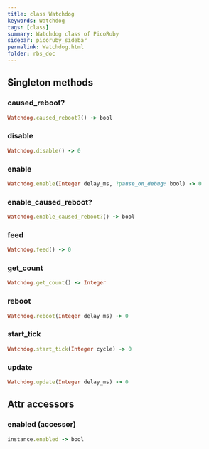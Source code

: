 ```yaml
---
title: class Watchdog
keywords: Watchdog
tags: [class]
summary: Watchdog class of PicoRuby
sidebar: picoruby_sidebar
permalink: Watchdog.html
folder: rbs_doc
---
```

## Singleton methods
### caused_reboot?

```ruby
Watchdog.caused_reboot?() -> bool
```
### disable

```ruby
Watchdog.disable() -> 0
```
### enable

```ruby
Watchdog.enable(Integer delay_ms, ?pause_on_debug: bool) -> 0
```
### enable_caused_reboot?

```ruby
Watchdog.enable_caused_reboot?() -> bool
```
### feed

```ruby
Watchdog.feed() -> 0
```
### get_count

```ruby
Watchdog.get_count() -> Integer
```
### reboot

```ruby
Watchdog.reboot(Integer delay_ms) -> 0
```
### start_tick

```ruby
Watchdog.start_tick(Integer cycle) -> 0
```
### update

```ruby
Watchdog.update(Integer delay_ms) -> 0
```
## Attr accessors
### enabled (accessor)
```ruby
instance.enabled -> bool
```
